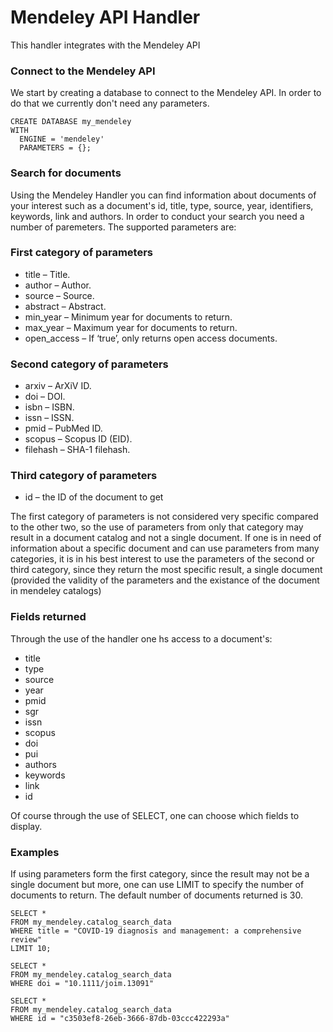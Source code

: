 # Mendeley API Handler
This handler integrates with the Mendeley API

### Connect to the Mendeley API
We start by creating a database to connect to the Mendeley API. In order to do that we currently don't need any parameters.

```
CREATE DATABASE my_mendeley
WITH
  ENGINE = 'mendeley'
  PARAMETERS = {};
```

### Search for documents
Using the Mendeley Handler you can find information about documents of your interest such as a document's id, title, type, source, year, identifiers, keywords, link and authors.
In order to conduct your search you need a number of paremeters. The supported parameters are:

### First category of parameters

* title – Title.
* author – Author.
* source – Source.
* abstract – Abstract.
* min_year – Minimum year for documents to return.
* max_year – Maximum year for documents to return.
* open_access – If ‘true’, only returns open access documents.

### Second category of parameters

* arxiv – ArXiV ID.
* doi – DOI.
* isbn – ISBN.
* issn – ISSN.
* pmid – PubMed ID.
* scopus – Scopus ID (EID).
* filehash – SHA-1 filehash.

### Third category of parameters

* id – the ID of the document to get


The first category of parameters is not considered very specific compared to the other two, so the use of parameters from only that category may result in a document catalog and not a single document. If one is in need of information about a specific document and can use parameters from many categories, it is in his best interest to use the parameters of the second or third category, since they return the most specific result, a single document (provided the validity of the parameters and the existance of the document in mendeley catalogs)

### Fields returned

Through the use of the handler one hs access to a document's:

  * title
  * type
  * source
  * year
  * pmid
  * sgr
  * issn
  * scopus
  * doi
  * pui
  * authors
  * keywords
  * link
  * id

Of course through the use of SELECT, one can choose which fields to display.

### Examples

If using parameters form the first category, since the result may not be a single document but more, one can use LIMIT to specify the number of documents to return. The default number of documents returned is 30.

```
SELECT *
FROM my_mendeley.catalog_search_data
WHERE title = "COVID-19 diagnosis and management: a comprehensive review"
LIMIT 10;
```

```
SELECT *
FROM my_mendeley.catalog_search_data
WHERE doi = "10.1111/joim.13091"
```

```
SELECT *
FROM my_mendeley.catalog_search_data
WHERE id = "c3503ef8-26eb-3666-87db-03ccc422293a"
```